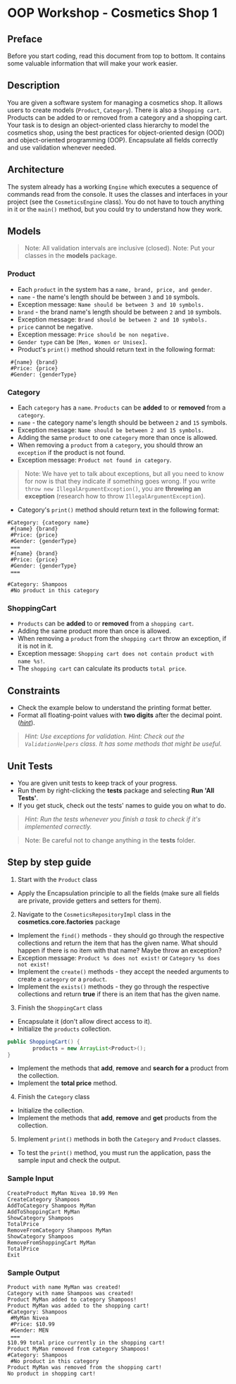 # OOP Workshop - Cosmetics Shop 1

## Preface

Before you start coding, read this document from top to bottom. It contains some valuable information that will make your work easier.

## Description

You are given a software system for managing a cosmetics shop. It allows users to create models (`Product`, `Category`). There is also a `Shopping cart`. Products can be added to or removed from a category and a shopping cart. Your task is to design an object-oriented class hierarchy to model the cosmetics shop, using the best practices for object-oriented design (OOD) and object-oriented programming (OOP). Encapsulate all fields correctly and use validation whenever needed.

## Architecture

The system already has a working `Engine` which executes a sequence of commands read from the console. It uses the classes and interfaces in your project (see the `CosmeticsEngine` class). You do not have to touch anything in it or the `main()` method, but you could try to understand how they work.

## Models

> Note: All validation intervals are inclusive (closed).
> Note: Put your classes in the **models** package.

### **Product**

- Each `product` in the system has a `name, brand, price, and gender`.
- `name` - the name's length should be between `3` and `10` symbols.
- Exception message: `Name should be between 3 and 10 symbols.`
- `brand` - the brand name's length should be between `2` and `10` symbols.
- Exception message: `Brand should be between 2 and 10 symbols.`
- `price` cannot be negative.
- Exception message: `Price should be non negative.`
- `Gender type` can be `[Men, Women or Unisex]`.
- Product's `print()` method should return text in the following format:

```none
 #{name} {brand}
 #Price: {price}
 #Gender: {genderType}
```

### **Category**

- Each `category` has a `name`. `Products` can be **added** to or **removed** from a `category`. 
- `name` - the category name's length should be between `2` and `15` symbols.
- Exception message: `Name should be between 2 and 15 symbols.`  
- Adding the same `product` to one `category` more than once is allowed.
- When removing a `product` from a `category`, you should throw an `exception` if the product is not found.
- Exception message: `Product not found in category`.

> Note: We have yet to talk about exceptions, but all you need to know for now is that they indicate if something goes wrong. If you write `throw new IllegalArgumentException()`, you are **throwing an exception** (research how to throw `IllegalArgumentException`).

- Category's `print()` method should return text in the following format:

```none
#Category: {category name}
 #{name} {brand}
 #Price: {price}
 #Gender: {genderType}
 ===
 #{name} {brand}
 #Price: {price}
 #Gender: {genderType}
 ===
```

```none
#Category: Shampoos
 #No product in this category
```

### **ShoppingCart**

- `Products` can be **added** to or **removed** from a `shopping cart`.
- Adding the same product more than once is allowed.
- When removing a `product` from the `shopping cart` throw an exception, if it is not in it.
- Exception message: `Shopping cart does not contain product with name %s!`.
- The `shopping cart` can calculate its products `total price`.

## Constraints

- Check the example below to understand the printing format better.
- Format all floating-point values with **two digits** after the decimal point. ([*hint*](https://www.google.com/search?q=java+format+two+decimal+places)).

> *Hint: Use exceptions for validation.*
> *Hint: Check out the `ValidationHelpers` class. It has some methods that might be useful.*

## Unit Tests

- You are given unit tests to keep track of your progress.
- Run them by right-clicking the **tests** package and selecting **Run 'All Tests'**.
- If you get stuck, check out the tests' names to guide you on what to do.

> *Hint: Run the tests whenever you finish a task to check if it's implemented correctly.*
 
> Note: Be careful not to change anything in the **tests** folder.

## Step by step guide

1. Start with the `Product` class

- Apply the Encapsulation principle to all the fields (make sure all fields are private, provide getters and setters for them).

2. Navigate to the `CosmeticsRepositoryImpl` class in the **cosmetics.core.factories** package

- Implement the `find()` methods - they should go through the respective collections and return the item that has the given name. What should happen if there is no item with that name? Maybe throw an exception?
- Exception message: `Product %s does not exist!` or `Category %s does not exist!`
- Implement the `create()` methods - they accept the needed arguments to create a `category` or a `product`.
- Implement the `exists()` methods - they go through the respective collections and return **true** if there is an item that has the given name.

3. Finish the `ShoppingCart` class

- Encapsulate it (don't allow direct access to it).
- Initialize the `products` collection.

```java
public ShoppingCart() {
        products = new ArrayList<Product>();
}
```

- Implement the methods that **add**, **remove** and **search for a** product from the collection.
- Implement the **total price** method.

4. Finish the `Category` class

- Initialize the collection.
- Implement the methods that **add**, **remove** and **get** products from the collection.

5. Implement `print()` methods in both the `Category` and `Product` classes.

- To test the `print()` method, you must run the application, pass the sample input and check the output.

### Sample Input

```
CreateProduct MyMan Nivea 10.99 Men
CreateCategory Shampoos
AddToCategory Shampoos MyMan
AddToShoppingCart MyMan
ShowCategory Shampoos
TotalPrice
RemoveFromCategory Shampoos MyMan
ShowCategory Shampoos
RemoveFromShoppingCart MyMan
TotalPrice
Exit
```

### Sample Output

```
Product with name MyMan was created!
Category with name Shampoos was created!
Product MyMan added to category Shampoos!
Product MyMan was added to the shopping cart!
#Category: Shampoos
 #MyMan Nivea
 #Price: $10.99
 #Gender: MEN
 ===
$10.99 total price currently in the shopping cart!
Product MyMan removed from category Shampoos!
#Category: Shampoos
 #No product in this category
Product MyMan was removed from the shopping cart!
No product in shopping cart!
```
